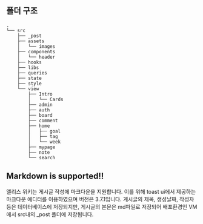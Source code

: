 ## 폴더 구조

```shell
.
└── src
    ├── _post
    ├── assets
    │   └── images
    ├── components
    │   └── header
    ├── hooks
    ├── libs
    ├── queries
    ├── state
    ├── style
    └── view
        ├── Intro
        │   └── Cards
        ├── admin
        ├── auth
        ├── board
        ├── comment
        ├── home
        │   ├── goal
        │   ├── tag
        │   └── week
        ├── mypage
        ├── note
        └── search
```

## Markdown is supported!!
엘리스 위키는 게시글 작성에 마크다운을 지원합니다. 이를 위해 toast ui에서 제공하는 마크다운 에디터를 이용하였으며 버전은 3.7.1입니다.
게시글의 제목, 생성날짜, 작성자등은 데이터베이스에 저장되지만, 게시글의 본문은 md파일로 저장되어 배포환경인 VM에서 src내의 \_post 폴더에 저장됩니다.
 
